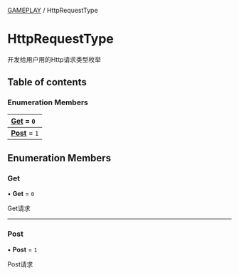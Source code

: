 [GAMEPLAY](../groups/GAMEPLAY.GAMEPLAY.md) / HttpRequestType

# HttpRequestType <Badge type="tip" text="Enumeration" /> <Score text="HttpRequestType" />

开发给用户用的Http请求类型枚举

## Table of contents

### Enumeration Members <Score text="Enumeration" /> 
| **[Get](mw.HttpRequestType.md#get)** = ``0``  |
| :----- |
| **[Post](mw.HttpRequestType.md#post)** = ``1`` |

## Enumeration Members

### Get <Score text="Get" /> 

• **Get** = ``0``

Get请求

___

### Post <Score text="Post" /> 

• **Post** = ``1``

Post请求
